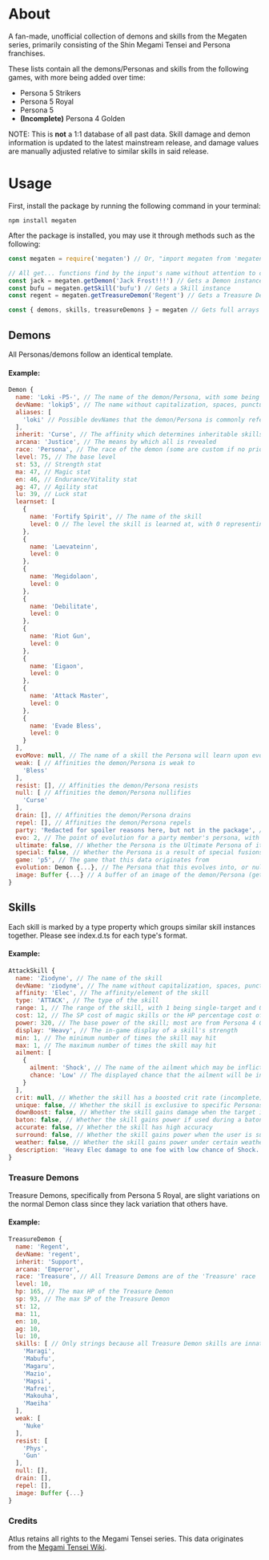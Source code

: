 # About
A fan-made, unofficial collection of demons and skills from the Megaten series, primarily consisting of the Shin Megami Tensei and Persona franchises.

These lists contain all the demons/Personas and skills from the following games, with more being added over time:
* Persona 5 Strikers
* Persona 5 Royal
* Persona 5
* **(Incomplete)** Persona 4 Golden

NOTE: This is **not** a 1:1 database of all past data.  Skill damage and demon information is updated to the latest mainstream release, and damage values are manually adjusted relative to similar skills in said release.

# Usage
First, install the package by running the following command in your terminal:
```
npm install megaten
```

After the package is installed, you may use it through methods such as the following:
```javascript
const megaten = require('megaten') // Or, "import megaten from 'megaten'" in es6.  Destructuring syntax also works

// All get... functions find by the input's name without attention to capitalization, spaces, punctuation, etc.
const jack = megaten.getDemon('Jack Frost!!!') // Gets a Demon instance
const bufu = megaten.getSkill('bufu') // Gets a Skill instance
const regent = megaten.getTreasureDemon('Regent') // Gets a Treasure Demon instance

const { demons, skills, treasureDemons } = megaten // Gets full arrays of the respective data instances
```

## Demons
All Personas/demons follow an identical template.

#### Example:
```javascript
Demon {
  name: 'Loki -P5-', // The name of the demon/Persona, with some being named after unique variants in specific games
  devName: 'lokip5', // The name without capitalization, spaces, punctuation, accents, etc.
  aliases: [
    'loki' // Possible devNames that the demon/Persona is commonly referred to
  ],
  inherit: 'Curse', // The affinity which determines inheritable skills
  arcana: 'Justice', // The means by which all is revealed
  race: 'Persona', // The race of the demon (some are custom if no prior SMT appearances)
  level: 75, // The base level
  st: 53, // Strength stat
  ma: 47, // Magic stat
  en: 46, // Endurance/Vitality stat
  ag: 47, // Agility stat
  lu: 39, // Luck stat
  learnset: [
    {
      name: 'Fortify Spirit', // The name of the skill
      level: 0 // The level the skill is learned at, with 0 representing innate
    },
    {
      name: 'Laevateinn',
      level: 0
    },
    {
      name: 'Megidolaon',
      level: 0
    },
    {
      name: 'Debilitate',
      level: 0
    },
    {
      name: 'Riot Gun',
      level: 0
    },
    {
      name: 'Eigaon',
      level: 0
    },
    {
      name: 'Attack Master',
      level: 0
    },
    {
      name: 'Evade Bless',
      level: 0
    }
  ],
  evoMove: null, // The name of a skill the Persona will learn upon evolving, or null if none
  weak: [ // Affinities the demon/Persona is weak to
    'Bless'
  ],
  resist: [], // Affinities the demon/Persona resists
  null: [ // Affinities the demon/Persona nullifies
    'Curse'
  ],
  drain: [], // Affinities the demon/Persona drains
  repel: [], // Affinities the demon/Persona repels
  party: 'Redacted for spoiler reasons here, but not in the package', // The name of the party member who the Persona belongs to, or null if non-party
  evo: 2, // The point of evolution for a party member's persona, with 1 being base, 2 being second awakening, and 3 being third awakening, or null if non-party
  ultimate: false, // Whether the Persona is the Ultimate Persona of its arcana in the game this data is based on
  special: false, // Whether the Persona is a result of special fusions (incomplete)
  game: 'p5', // The game that this data originates from
  evolution: Demon {...}, // The Persona that this evolves into, or null if none (getter)
  image: Buffer {...} // A buffer of an image of the demon/Persona (getter)
}
```

## Skills
Each skill is marked by a type property which groups similar skill instances together.  Please see index.d.ts for each type's format.

#### Example:
```javascript
AttackSkill {
  name: 'Ziodyne', // The name of the skill
  devName: 'ziodyne', // The name without capitalization, spaces, punctuation, accents, etc.
  affinity: 'Elec', // The affinity/element of the skill
  type: 'ATTACK', // The type of the skill
  range: 1, // The range of the skill, with 1 being single-target and 0 being party-wide
  cost: 12, // The SP cost of magic skills or the HP percentage cost of physical skills
  power: 320, // The base power of the skill; most are from Persona 4 Golden, with other skills' damage being assumed based off comparisons with known skills
  display: 'Heavy', // The in-game display of a skill's strength
  min: 1, // The minimum number of times the skill may hit
  max: 1, // The maximum number of times the skill may hit
  ailment: [
    {
      ailment: 'Shock', // The name of the ailment which may be inflicted
      chance: 'Low' // The displayed chance that the ailment will be inflicted
    }
  ],
  crit: null, // Whether the skill has a boosted crit rate (incomplete)
  unique: false, // Whether the skill is exclusive to specific Personas/demons who learn it
  downBoost: false, // Whether the skill gains damage when the target is down
  baton: false, // Whether the skill gains power if used during a baton pass
  accurate: false, // Whether the skill has high accuracy
  surround: false, // Whether the skill gains power when the user is surrounded
  weather: false, // Whether the skill gains power under certain weather conditions
  description: 'Heavy Elec damage to one foe with low chance of Shock.' // The skill's description similar to the games (getter)
}
```

### Treasure Demons
Treasure Demons, specifically from Persona 5 Royal, are slight variations on the normal Demon class since they lack variation that others have.

#### Example:
```javascript
TreasureDemon {
  name: 'Regent',
  devName: 'regent',
  inherit: 'Support',
  arcana: 'Emperor',
  race: 'Treasure', // All Treasure Demons are of the 'Treasure' race
  level: 10,
  hp: 165, // The max HP of the Treasure Demon
  sp: 93, // The max SP of the Treasure Demon
  st: 12,
  ma: 11,
  en: 10,
  ag: 10,
  lu: 10,
  skills: [ // Only strings because all Treasure Demon skills are innate
    'Maragi',
    'Mabufu',
    'Magaru',
    'Mazio',
    'Mapsi',
    'Mafrei',
    'Makouha',
    'Maeiha'
  ],
  weak: [
    'Nuke'
  ],
  resist: [
    'Phys',
    'Gun'
  ],
  null: [],
  drain: [],
  repel: [],
  image: Buffer {...}
}
```

### Credits
Atlus retains all rights to the Megami Tensei series.  This data originates from the [Megami Tensei Wiki](https://megamitensei.fandom.com/wiki/Megami_Tensei_Wiki).